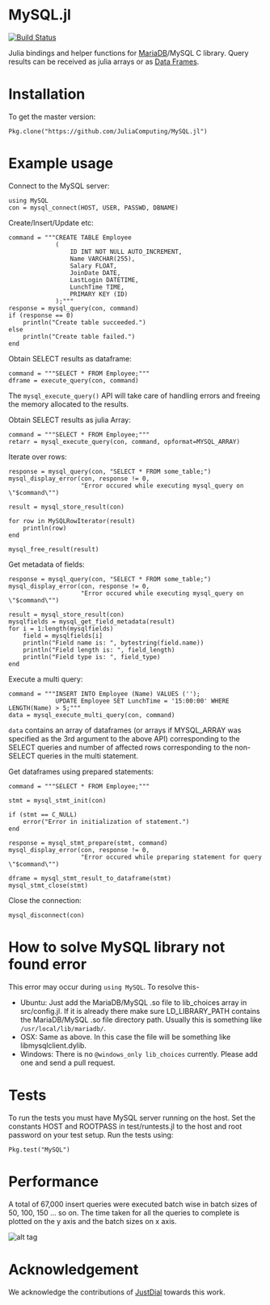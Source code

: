 MySQL.jl
======

[![Build Status](https://travis-ci.org/JuliaDB/MySQL.jl.svg?branch=master)](https://travis-ci.org/JuliaDB/MySQL.jl)

Julia bindings and helper functions for [MariaDB](https://mariadb.org/)/MySQL C library.
Query results can be received as julia arrays or as [Data Frames](https://github.com/JuliaStats/DataFrames.jl).

# Installation

To get the master version:
```
Pkg.clone("https://github.com/JuliaComputing/MySQL.jl")
```

# Example usage

Connect to the MySQL server:
```
using MySQL
con = mysql_connect(HOST, USER, PASSWD, DBNAME)
```

Create/Insert/Update etc:
```
command = """CREATE TABLE Employee
             (
                 ID INT NOT NULL AUTO_INCREMENT,
                 Name VARCHAR(255),
                 Salary FLOAT,
                 JoinDate DATE,
                 LastLogin DATETIME,
                 LunchTime TIME,
                 PRIMARY KEY (ID)
             );"""
response = mysql_query(con, command)
if (response == 0)
    println("Create table succeeded.")
else
    println("Create table failed.")
end
```

Obtain SELECT results as dataframe:

```
command = """SELECT * FROM Employee;"""
dframe = execute_query(con, command)
```
The `mysql_execute_query()` API will take care of handling errors and freeing the memory allocated to the results.

Obtain SELECT results as julia Array:

```
command = """SELECT * FROM Employee;"""
retarr = mysql_execute_query(con, command, opformat=MYSQL_ARRAY)
```

Iterate over rows:

```
response = mysql_query(con, "SELECT * FROM some_table;")
mysql_display_error(con, response != 0,
                    "Error occured while executing mysql_query on \"$command\"")

result = mysql_store_result(con)

for row in MySQLRowIterator(result)
    println(row)
end

mysql_free_result(result)
```

Get metadata of fields:

```
response = mysql_query(con, "SELECT * FROM some_table;")
mysql_display_error(con, response != 0,
                    "Error occured while executing mysql_query on \"$command\"")

result = mysql_store_result(con)
mysqlfields = mysql_get_field_metadata(result)
for i = 1:length(mysqlfields)
    field = mysqlfields[i]
    println("Field name is: ", bytestring(field.name))
    println("Field length is: ", field_length)
    println("Field type is: ", field_type)
end
```

Execute a multi query:

```
command = """INSERT INTO Employee (Name) VALUES ('');
             UPDATE Employee SET LunchTime = '15:00:00' WHERE LENGTH(Name) > 5;"""
data = mysql_execute_multi_query(con, command)
```

`data` contains an array of dataframes (or arrays if MYSQL_ARRAY was specified as the
 3rd argument to the above API) corresponding to the SELECT queries and number of
 affected rows corresponding to the non-SELECT queries in the multi statement.

Get dataframes using prepared statements:

```
command = """SELECT * FROM Employee;"""

stmt = mysql_stmt_init(con)

if (stmt == C_NULL)
    error("Error in initialization of statement.")
end

response = mysql_stmt_prepare(stmt, command)
mysql_display_error(con, response != 0,
                    "Error occured while preparing statement for query \"$command\"")

dframe = mysql_stmt_result_to_dataframe(stmt)
mysql_stmt_close(stmt)
```

Close the connection:

```
mysql_disconnect(con)
```

# How to solve MySQL library not found error

This error may occur during `using MySQL`. To resolve this-
* Ubuntu: Just add the MariaDB/MySQL .so file to lib_choices array in src/config.jl. If it is already there
make sure LD_LIBRARY_PATH contains the MariaDB/MySQL .so file directory path. Usually this is something like
`/usr/local/lib/mariadb/`.
* OSX: Same as above. In this case the file will be something like libmysqlclient.dylib.
* Windows: There is no `@windows_only lib_choices` currently. Please add one and send a pull request.

# Tests

To run the tests you must have MySQL server running on the host. Set the constants HOST and ROOTPASS 
in test/runtests.jl to the host and root password on your test setup. Run the tests using:
```
Pkg.test("MySQL")
```

# Performance

A total of 67,000 insert queries were executed batch wise in batch sizes of 50, 100, 150 ... so on.
 The time taken for all the queries to complete is plotted on the y axis and the batch sizes on x axis.

![alt tag](https://raw.githubusercontent.com/nkottary/nishanth.github.io/master/plot.png)

# Acknowledgement

We acknowledge the contributions of [JustDial](http://www.justdial.com) towards this work.
